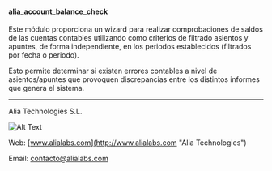 #### alia_account_balance_check

Este módulo proporciona un wizard para realizar comprobaciones de saldos de las cuentas contables utilizando como criterios de filtrado asientos y apuntes, de forma independiente, en los periodos establecidos (filtrados por fecha o periodo).

Esto permite determinar si existen errores contables a nivel de asientos/apuntes que provoquen discrepancias entre los distintos informes que genera el sistema.

___
Alia Technologies S.L.

![Alt Text](http://www.alialabs.com/images/alia-firma.png)

Web: [www.alialabs.com](http://www.alialabs.com "Alia Technologies")

Email: [contacto@alialabs.com](mailto:contacto@alialabs.com)

